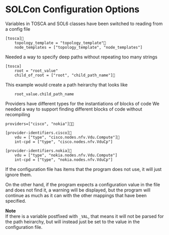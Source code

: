 # SOLCon Configuration Options

Variables in TOSCA and SOL6 classes have been switched to reading from a config file

```
[tosca]    
    topology_template = "topology_template"    
    node_templates = ["topology_template", "node_templates"]
```

Needed a way to specify deep paths without repeating too many strings
```
[tosca]
    root = "root_value"
    child_of_root = ["root", "child_path_name"]
```
This example would create a path heirarchy that looks like
```
    root_value.child_path_name
````

Providers have different types for the instantiations of blocks of code
We needed a way to support finding different blocks of code without recompiling

```
providers=["cisco", "nokia"]

[provider-identifiers.cisco]    
    vdu = ["type", "cisco.nodes.nfv.Vdu.Compute"]    
    int-cpd = ["type", "cisco.nodes.nfv.VduCp"]

[provider-identifiers.nokia]    
    vdu = ["type", "nokia.nodes.nfv.Vdu.Compute"]
    int-cpd = ["type", "nokia.nodes.nfv.VduCp"]

```

If the configuration file has items that the program does not use, it will just ignore them.

On the other hand, if the program expects a configuration value in the file and does not find it, a warning
will be displayed, but the program will continue as much as it can with the other mappings that have been
specified.

**Note**  
If there is a variable postfixed with `_VAL`, that means it will not be parsed for the path
heirarchy, but will instead just be set to the value in the configuration file.
